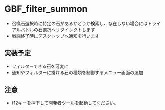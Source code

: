 # GBF_filter_summon
* 召喚石選択時に特定の石があるかどうか検索し、存在しない場合にはトライアルバトルの石選択へリダイレクトします
* 戦闘終了時にデスクトップへ通知を行います
## 実装予定
* フィルターできる石を可変に
* 通知やフィルターに掛ける石の種類を制御するメニュー画面の追加

## 注意
* f12キーを押下して開発者ツールを起動してください。
